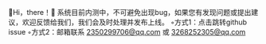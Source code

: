👋Hi，there！👋
系统目前内测中，不可避免出现bug，如果您有发现问题或提出建议，欢迎反馈给我们，我们会及时处理并发布上线。
◦方式1：点击跳转github issue 
◦方式2：邮箱联系 2350299706@qq.com 或 3268252305@qq.com
